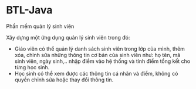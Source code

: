 # BTL-Java
Phần mềm quản lý sinh viên

Xây dựng một ứng dụng quản lý sinh viên trong đó:

- Giáo viên có thể quản lý danh sách sinh viên trong lớp của mình, thêm xóa, chỉnh sửa những thông tin cơ bản của sinh viên như: họ tên, mã sinh viên, ngày sinh,.. nhập điểm vào hệ thống và tính điểm tổng kết cho từng học sinh.
- Học sinh có thể xem được các thông tin cá nhân và điểm, không có quyền chỉnh sửa hoặc thay đổi thông tin.
